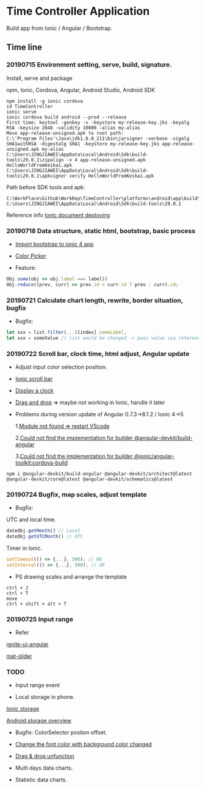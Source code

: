 # Time Controller Application

Build app from Ionic / Angular / Bootstrap.

## Time line

### 20190715 Environment setting, serve, build, signature.

Install, serve and package

npm, Ionic, Cordova, Angular, Android Studio, Android SDK

```shell
npm install -g ionic cordova
cd TimeController
ionic serve
ionic cordova build android --prod --release
First time: keytool -genkey -v -keystore my-release-key.jks -keyalg RSA -keysize 2048 -validity 10000 -alias my-alias
Move app-release-unsigned.apk to root path:
C:\'Program Files'\Java\jdk1.8.0_211\bin\jarsigner -verbose -sigalg SHA1withRSA -digestalg SHA1 -keystore my-release-key.jks app-release-unsigned.apk my-alias
C:\Users\JINGJIAWEI\AppData\Local\Android\Sdk\build-tools\29.0.1\zipalign -v 4 app-release-unsigned.apk HelloWorldFromKeikai.apk
C:\Users\JINGJIAWEI\AppData\Local\Android\Sdk\build-tools\29.0.1\apksigner verify HelloWorldFromKeikai.apk
```

Path before SDK tools and apk:
```shell
C:\WorkPlace\Github\WorkRep\TimeController\platforms\android\app\build\outputs\apk\release
C:\Users\JINGJIAWEI\AppData\Local\Android\Sdk\build-tools\29.0.1
```
Reference info [Ionic document deploying](https://ionicframework.com/docs/v3/intro/deploying/)


### 20190718 Data structure, static html, bootstrap, basic process

- [Import bootstrap to ionic 4 app](https://stackoverflow.com/questions/53063005/how-can-i-add-and-use-bootstrap-to-an-ionic-4-app)

- [Color Picker](https://www.npmjs.com/package/ngx-color-picker)

- Feature:
```javascript
Obj.some(obj => obj.label === label))
Obj.reduce((prev, curr) => prev.id < curr.id ? prev : curr).id;
```
### 20190721 Calculate chart length, rewrite, border situation, bugfix

 - Bugfix:
```javascript
let xxx = list.filter(...)[index].someLabel,
let xxx = someValue // list would be changed -> pass value via reference, be cautious
```

### 20190722 Scroll bar, clock time, html adjust, Angular update

- Adjust input color selection position.

- [Ionic scroll bar](https://ionicframework.com/docs/api/content)

- [Display a clock](https://www.w3schools.com/js/tryit.asp?filename=tryjs_timing_clock)

- [Drag and drop](https://material.angular.io/cdk/drag-drop/overview) => maybe not working in Ionic, handle it later

- Problems during version update of Angular 0.7.3->8.1.2 / Ionic 4->5

  1.[Module not found => restart VScode](https://stackoverflow.com/questions/38900357/no-exported-member-node-modules)

  2.[Could not find the implementation for builder @angular-devkit/build-angular](https://thecodebuzz.com/resolved-could-not-find-the-implementation-for-builder-angular-devkit-build-angularbrowser/)

  3.[Could not find the implementation for builder @ionic/angular-toolkit:cordova-build](https://github.com/ionic-team/ionic/issues/18431)

```shell
npm i @angular-devkit/build-angular @angular-devkit/architect@latest @angular-devkit/core@latest @angular-devkit/schematics@latest
```

### 20190724 Bugfix, map scales, adjust template

- Bugfix:

UTC and local time.

```javascript
dateObj.getMonth() // Local
dateObj.getUTCMonth() // UTC
```

Timer in Ionic.

```javascript
setTimeout(() => {...}, 500); // NG
setInterval(() => {...}, 500); // OK
```

- PS drawing scales and arrange the template
```shell
ctrl + J
ctrl + T
move
ctrl + shift + alt + T
```

### 20190725 Input range

- Refer

[ignite-ui-angular](https://www.infragistics.com/products/ignite-ui-angular/angular/components/slider.html)

[mat-slider](https://material.angular.io/components/slider/overview)


### TODO


- Input range event

- Local storage in phone.

[Ionic storage](https://ionicframework.com/docs/building/storage)

[Android storage overview](https://developer.android.com/guide/topics/data/data-storage#db)

- Bugfix: ColorSelector positon offset.

- [Change the font color with background color changed](https://stackoverflow.com/questions/11867545/change-text-color-based-on-brightness-of-the-covered-background-area)

- [Drag & drop unfunction](https://github.com/valor-software/ng2-dragula)

- Multi days data charts.

- Statistic data charts.




